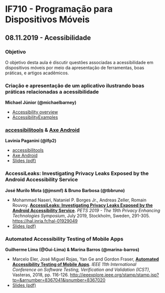 # IF710 - Programação para Dispositivos Móveis

## 08.11.2019 - Acessibilidade

### Objetivo

O objetivo desta aula é discutir questões associadas a acessibilidade em dispositivos móveis por meio da apresentação de ferramentas, boas práticas, e artigos acadêmicos. 

### Criação e apresentação de um aplicativo ilustrando boas práticas relacionadas a acessibilidade 
**Michael Júnior (@michaelbarney)**

- [Accessibility overview](https://developer.android.com/guide/topics/ui/accessibility)
- [AccessibilityExamples](https://github.com/MichaelBarney/AccessibilityExamples)

### [accessibilitools](https://github.com/novoda/accessibilitools) & [Axe Android](https://github.com/dequelabs/axe-android)
**Lavinia Paganini (@lfp2)**

- [accessibilitools](https://github.com/novoda/accessibilitools)
- [Axe Android](https://github.com/dequelabs/axe-android)
- [Slides (pdf)](accessibilitools-axe.pdf)

### AccessiLeaks: Investigating Privacy Leaks Exposed by the Android Accessibility Service
**José Murilo Mota (@jmsmf) & Bruno Barbosa (@tbbruno)**

- Mohammad Naseri, Nataniel P. Borges Jr., Andreas Zeller, Romain Rouvoy. [**AccessiLeaks: Investigating Privacy Leaks Exposed by the Android Accessibility Service**](https://hal.inria.fr/hal-01929049). *PETS 2019 - The 19th Privacy Enhancing Technologies Symposium*, July 2019, Stockholm, Sweden, 291-305. https://hal.inria.fr/hal-01929049
- [Slides (pdf)](accessileaks.pdf)

### Automated Accessibility Testing of Mobile Apps
**Guilherme Lima (@Gui-Lima) & Marina Barros (@marina-barros)**

- Marcelo Eler, José Miguel Rojas, Yan Ge and Gordon Fraser, [**Automated Accessibility Testing of Mobile Apps**](http://ieeexplore.ieee.org/stamp/stamp.jsp?tp=&arnumber=8367041&isnumber=8367020). *IEEE 11th International Conference on Software Testing, Verification and Validation (ICST)*, Vasteras, 2018, pp. 116-126. http://ieeexplore.ieee.org/stamp/stamp.jsp?tp=&arnumber=8367041&isnumber=8367020
- [Slides (pdf)](MATE.pdf)

